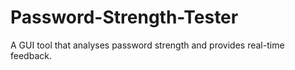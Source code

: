 # Password-Strength-Tester
A GUI tool that analyses password strength and provides real-time feedback.
